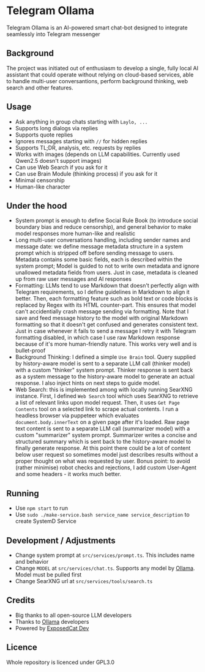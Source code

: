 # Telegram Ollama
Telegram Ollama is an AI-powered smart chat-bot designed to integrate seamlessly into Telegram messenger

## Background
The project was initiated out of enthusiasm to develop a single, fully local AI assistant that could operate without relying on cloud-based services, able to handle multi-user conversantions, perform background thinking, web search and other features.

## Usage
- Ask anything in group chats starting with `Laylo, ...`
- Supports long dialogs via replies
- Supports quote replies
- Ignores messages starting with `//` for hidden replies
- Supports TL;DR, analysis, etc. requests by replies
- Works with images (depends on LLM capabilities. Currently used Qwen2.5 doesn't support images)
- Can use Web Search if you ask for it
- Can use Brain Module (thinking process) if you ask for it
- Minimal censorship
- Human-like character

## Under the hood
- System prompt is enough to define Social Rule Book (to introduce social boundary bias and reduce censorship), and general behavior to make model responses more human-like and realistic
- Long multi-user conversations handling, including sender names and message date: we define message metadata structure in a system prompt which is stripped off before sending message to users. Metadata contains some basic fields, each is described within the system prompt; Model is guided to not to write own metadata and ignore unallowed metadata fields from users. Just in case, metadata is cleaned up from raw user messages and AI responses
- Formatting: LLMs tend to use Markdown that doesn't perfectly align with Telegram requirements, so I define guidelines in Markdown to align it better. Then, each formatting feature such as bold text or code blocks is replaced by Regex with its HTML counter-part. This ensures that model can't accidentially crash message sending via formatting. Note that I save and feed message history to the model with original Markdown formatting so that it doesn't get confused and generates consistent text. Just in case whenever it fails to send a message I retry it with Telegram formatting disabled, in which case I use raw Markdown response because of it's more human-friendly nature. This works very well and is bullet-proof
- Background Thinking: I defined a simple `Use Brain` tool. Query supplied by history-aware model is sent to a separate LLM call (thinker model) with a custom "thinker" system prompt. Thinker response is sent back as a system message to the history-aware model to generate an actual response. I also inject hints on next steps to guide model.
- Web Search: this is implemented among with locally running SearXNG instance. First, I defined `Web Search` tool which uses SearXNG to retrieve a list of relevant links upon model request. Then, it uses `Get Page Contents` tool on a selected link to scrape actual contents. I run a headless browser via puppeteer which evaluates `document.body.innerText` on a given page after it's loaded. Raw page text content is sent to a separate LLM call (summarizer model) with a custom "summarizer" system prompt. Summarizer writes a concise and structured summary which is sent back to the history-aware model to finally generate response. At this point there could be a lot of content below user request so sometimes model just describes results without a proper thought on what was requested by user. Bonus point: to avoid (rather minimise) robot checks and rejections, I add custom User-Agent and some headers - it works much better.

## Running
- Use `npm start` to run
- Use `sudo ./make-service.bash service_name service_description` to create SystemD Service

## Development / Adjustments
- Change system prompt at `src/services/prompt.ts`. This includes name and behavior
- Change `MODEL` at `src/services/chat.ts`. Supports any model by [Ollama](https://ollama.com). Model must be pulled first
- Change SearXNG url at `src/services/tools/search.ts`

## Credits
- Big thanks to all open-source LLM developers
- Thanks to [Ollama](https://ollama.com) developers
- Powered by [ExposedCat Dev](https://t.me/ExposedCatDev)

## Licence
Whole repository is licenced under GPL3.0

